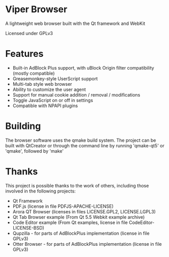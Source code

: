 # Viper Browser

A lightweight web browser built with the Qt framework and WebKit

Licensed under GPLv3

# Features

* Built-in AdBlock Plus support, with uBlock Origin filter compatibility (mostly compatible)
* Greasemonkey-style UserScript support
* Multi-tab style web browser
* Ability to customize the user agent
* Support for manual cookie addition / removal / modifications
* Toggle JavaScript on or off in settings
* Compatible with NPAPI plugins

# Building

The browser software uses the qmake build system. The project can be built with QtCreator or through the command line by running 'qmake-qt5' or 'qmake', followed by 'make'

# Thanks

This project is possible thanks to the work of others, including those involved in the following projects:

* Qt Framework
* PDF.js (license in file PDFJS-APACHE-LICENSE)
* Arora QT Browser (licenses in files LICENSE.GPL2, LICENSE.LGPL3)
* Qt Tab Browser example (From Qt 5.5 Webkit example archive)
* Code Editor example (From Qt examples, license in file CodeEditor-LICENSE-BSD)
* Qupzilla - for parts of AdBlockPlus implementation (license in file GPLv3)
* Otter Browser - for parts of AdBlockPlus implementation (license in file GPLv3)
